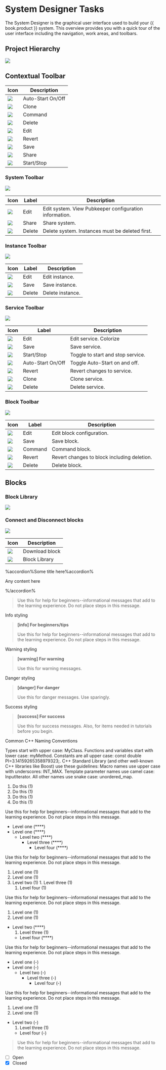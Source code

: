 # System Designer Tasks

The System Designer is the graphical user interface used to build your {{ book.product }} system. This overview provides you with a quick tour of the user interface including the navigation, work areas, and toolbars.

## Project Hierarchy
![](/img/ProjectHierarchy.gif)

## Contextual Toolbar

Icon                      |Description       |
--------------------------|------------------|
![](/img/IconAuto.gif)    |Auto-Start On/Off
![](/img/IconClone.gif)   |Clone             
![](/img/IconCommand.gif) |Command           
![](/img/IconDelete.gif)  |Delete            
![](/img/IconEdit.gif)    |Edit              
![](/img/IconRevert.gif)  |Revert            
![](/img/IconSave.gif)    |Save              
![](/img/IconShare.gif)   |Share             
![](/img/IconStopAnim.gif)|Start/Stop        

### System Toolbar
![](/img/Toolbar-System.gif)

Icon                      |Label             | Description      |
--------------------------|------------------|------------------|
![](/img/IconEdit.gif)    |Edit              | Edit system. View Pubkeeper configuration information.
![](/img/IconShare.gif)   |Share             | Share system.
![](/img/IconDelete.gif)  |Delete            | Delete system. Instances must be deleted first.

### Instance Toolbar
![](/img/Toolbar-Instance.gif)

Icon                      |Label             | Description      |
--------------------------|------------------|------------------|
![](/img/IconEdit.gif)    |Edit              | Edit instance.
![](/img/IconSave.gif)    |Save              | Save instance.
![](/img/IconDelete.gif)  |Delete            | Delete instance.


### Service Toolbar
![](/img/Toolbar-Service.gif)

Icon                      |Label             | Description      |
--------------------------|------------------|------------------|
![](/img/IconEdit.gif)    |Edit              | Edit service. Colorize
![](/img/IconSave.gif)    |Save              | Save service.
![](/img/IconStopAnim.gif)|Start/Stop        | Toggle to start and stop service.
![](/img/IconAuto.gif)    |Auto-Start On/Off | Toggle Auto-Start on and off.
![](/img/IconRevert.gif)  |Revert            | Revert changes to service.
![](/img/IconClone.gif)   |Clone             | Clone service.
![](/img/IconDelete.gif)  |Delete            | Delete service.



### Block Toolbar
![](/img/Toolbar-Block.gif)

Icon                      |Label             | Description      |
--------------------------|------------------|------------------|
![](/img/IconEdit.gif)    |Edit              | Edit block configuration.
![](/img/IconSave.gif)    |Save              | Save block.
![](/img/IconCommand.gif) |Command           | Command block.
![](/img/IconRevert.gif)  |Revert            | Revert changes to block including deletion.
![](/img/IconDelete.gif)  |Delete            | Delete block.

## Blocks

### Block Library
![](/img/BlockLibrary.gif)

### Connect and Disconnect blocks
![](/img/JoinUnjoin.gif)




Icon                      |Description       |
--------------------------|------------------|
![](/img/IconDownload.gif)    |Download block
![](/img/IconBlockLibrary.gif)|Block Library


%accordion%Some title here%accordion%

Any content here

%/accordion%

> Use this for help for beginners--informational messages that add to the learning experience. Do not place steps in this message.

Info styling

> **[info] For beginners/tips**
>
> Use this for help for beginners--informational messages that add to the learning experience. Do not place steps in this message.

Warning styling

> **[warning] For warning**
>
> Use this for warning messages.

Danger styling

> **[danger] For danger**
>
> Use this for danger messages. Use sparingly.

Success styling

> **[success] For success**
>
> Use this for success messages. Also, for items needed in tutorials before you begin.

Common C++ Naming Conventions

Types start with upper case: MyClass.
Functions and variables start with lower case: myMethod.
Constants are all upper case: const double PI=3.14159265358979323;.
C++ Standard Library (and other well-known C++ libraries like Boost) use these guidelines:
Macro names use upper case with underscores: INT_MAX.
Template parameter names use camel case: InputIterator.
All other names use snake case: unordered_map.

1. Do this (1)
1. Do this (1)
  1. Do this (1)
  1. Do this (1)

Use this for help for beginners--informational messages that add to the learning experience. Do not place steps in this message.

* Level one (****)
* Level one (****)
  * Level two (****)
    * Level three (****)
      * Level four (****)

Use this for help for beginners--informational messages that add to the learning experience. Do not place steps in this message.

1. Level one (1)
1. Level one (1)
  1. Level two (1)
    1. Level three (1)
      1. Level four (1)

Use this for help for beginners--informational messages that add to the learning experience. Do not place steps in this message.

1. Level one (1)
1. Level one (1)
  * Level two (****)
    1. Level three (1)
      * Level four (****)

Use this for help for beginners--informational messages that add to the learning experience. Do not place steps in this message.

- Level one (-)
- Level one (-)
  - Level two (-)
    - Level three (-)
      - Level four (-)


Use this for help for beginners--informational messages that add to the learning experience. Do not place steps in this message.

1. Level one (1)
1. Level one (1)
  - Level two (-)
    1. Level three (1)
      - Level four (-)

> Use this for help for beginners--informational messages that add to the learning experience. Do not place steps in this message.

- [ ] Open
- [x] Closed
